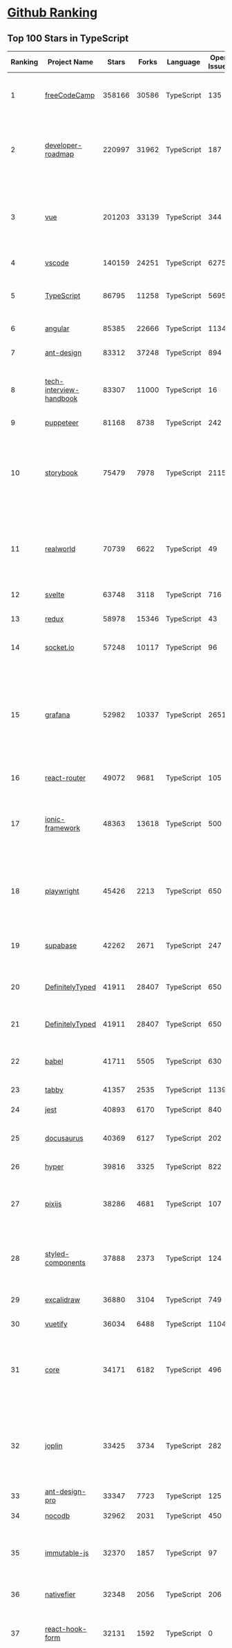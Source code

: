 [Github Ranking](../README.md)
==========

## Top 100 Stars in TypeScript

| Ranking | Project Name | Stars | Forks | Language | Open Issues | Description | Last Commit |
| ------- | ------------ | ----- | ----- | -------- | ----------- | ----------- | ----------- |
| 1 | [freeCodeCamp](https://github.com/freeCodeCamp/freeCodeCamp) | 358166 | 30586 | TypeScript | 135 | freeCodeCamp.org's open-source codebase and curriculum. Learn to code for free. | 2022-12-12T09:54:15Z |
| 2 | [developer-roadmap](https://github.com/kamranahmedse/developer-roadmap) | 220997 | 31962 | TypeScript | 187 | Interactive roadmaps, guides and other educational content to help developers grow in their careers. | 2022-12-11T15:56:20Z |
| 3 | [vue](https://github.com/vuejs/vue) | 201203 | 33139 | TypeScript | 344 | 🖖 Vue.js is a progressive, incrementally-adoptable JavaScript framework for building UI on the web. | 2022-12-11T06:09:44Z |
| 4 | [vscode](https://github.com/microsoft/vscode) | 140159 | 24251 | TypeScript | 6275 | Visual Studio Code | 2022-12-12T10:00:40Z |
| 5 | [TypeScript](https://github.com/microsoft/TypeScript) | 86795 | 11258 | TypeScript | 5695 | TypeScript is a superset of JavaScript that compiles to clean JavaScript output. | 2022-12-12T06:06:49Z |
| 6 | [angular](https://github.com/angular/angular) | 85385 | 22666 | TypeScript | 1134 | The modern web developer’s platform | 2022-12-12T09:56:19Z |
| 7 | [ant-design](https://github.com/ant-design/ant-design) | 83312 | 37248 | TypeScript | 894 | An enterprise-class UI design language and React UI library | 2022-12-12T10:00:15Z |
| 8 | [tech-interview-handbook](https://github.com/yangshun/tech-interview-handbook) | 83307 | 11000 | TypeScript | 16 | 💯 Curated coding interview preparation materials for busy software engineers | 2022-11-25T16:58:13Z |
| 9 | [puppeteer](https://github.com/puppeteer/puppeteer) | 81168 | 8738 | TypeScript | 242 | Headless Chrome Node.js API | 2022-12-12T09:58:00Z |
| 10 | [storybook](https://github.com/storybookjs/storybook) | 75479 | 7978 | TypeScript | 2115 | Storybook is a frontend workshop for building UI components and pages in isolation. Made for UI development, testing, and documentation.  | 2022-12-12T10:02:11Z |
| 11 | [realworld](https://github.com/gothinkster/realworld) | 70739 | 6622 | TypeScript | 49 | "The mother of all demo apps" — Exemplary fullstack Medium.com clone powered by React, Angular, Node, Django, and many more 🏅 | 2022-12-12T01:27:10Z |
| 12 | [svelte](https://github.com/sveltejs/svelte) | 63748 | 3118 | TypeScript | 716 | Cybernetically enhanced web apps | 2022-12-12T05:41:31Z |
| 13 | [redux](https://github.com/reduxjs/redux) | 58978 | 15346 | TypeScript | 43 | Predictable state container for JavaScript apps | 2022-12-11T07:51:15Z |
| 14 | [socket.io](https://github.com/socketio/socket.io) | 57248 | 10117 | TypeScript | 96 | Realtime application framework (Node.JS server) | 2022-12-07T06:12:42Z |
| 15 | [grafana](https://github.com/grafana/grafana) | 52982 | 10337 | TypeScript | 2651 | The open and composable observability and data visualization platform. Visualize metrics, logs, and traces from multiple sources like Prometheus, Loki, Elasticsearch, InfluxDB, Postgres and many more.  | 2022-12-12T10:03:11Z |
| 16 | [react-router](https://github.com/remix-run/react-router) | 49072 | 9681 | TypeScript | 105 | Declarative routing for React | 2022-12-12T06:03:07Z |
| 17 | [ionic-framework](https://github.com/ionic-team/ionic-framework) | 48363 | 13618 | TypeScript | 500 | A powerful cross-platform UI toolkit for building native-quality iOS, Android, and Progressive Web Apps with HTML, CSS, and JavaScript. | 2022-12-12T06:16:16Z |
| 18 | [playwright](https://github.com/microsoft/playwright) | 45426 | 2213 | TypeScript | 650 | Playwright is a framework for Web Testing and Automation. It allows testing Chromium, Firefox and WebKit with a single API.  | 2022-12-10T18:40:49Z |
| 19 | [supabase](https://github.com/supabase/supabase) | 42262 | 2671 | TypeScript | 247 | The open source Firebase alternative. Follow to stay updated about our public Beta. | 2022-12-12T09:59:41Z |
| 20 | [DefinitelyTyped](https://github.com/DefinitelyTyped/DefinitelyTyped) | 41911 | 28407 | TypeScript | 650 | The repository for high quality TypeScript type definitions. | 2022-12-12T09:41:35Z |
| 21 | [DefinitelyTyped](https://github.com/DefinitelyTyped/DefinitelyTyped) | 41911 | 28407 | TypeScript | 650 | The repository for high quality TypeScript type definitions. | 2022-12-12T09:41:35Z |
| 22 | [babel](https://github.com/babel/babel) | 41711 | 5505 | TypeScript | 630 | 🐠 Babel is a compiler for writing next generation JavaScript. | 2022-12-09T03:00:10Z |
| 23 | [tabby](https://github.com/Eugeny/tabby) | 41357 | 2535 | TypeScript | 1139 | A terminal for a more modern age | 2022-12-12T04:08:06Z |
| 24 | [jest](https://github.com/facebook/jest) | 40893 | 6170 | TypeScript | 840 | Delightful JavaScript Testing. | 2022-12-11T11:35:25Z |
| 25 | [docusaurus](https://github.com/facebook/docusaurus) | 40369 | 6127 | TypeScript | 202 | Easy to maintain open source documentation websites. | 2022-12-11T16:32:20Z |
| 26 | [hyper](https://github.com/vercel/hyper) | 39816 | 3325 | TypeScript | 822 | A terminal built on web technologies | 2022-12-09T23:35:46Z |
| 27 | [pixijs](https://github.com/pixijs/pixijs) | 38286 | 4681 | TypeScript | 107 | The HTML5 Creation Engine: Create beautiful digital content with the fastest, most flexible 2D WebGL renderer. | 2022-12-11T15:38:53Z |
| 28 | [styled-components](https://github.com/styled-components/styled-components) | 37888 | 2373 | TypeScript | 124 | Visual primitives for the component age. Use the best bits of ES6 and CSS to style your apps without stress 💅 | 2022-12-11T20:00:02Z |
| 29 | [excalidraw](https://github.com/excalidraw/excalidraw) | 36880 | 3104 | TypeScript | 749 | Virtual whiteboard for sketching hand-drawn like diagrams | 2022-12-11T22:00:28Z |
| 30 | [vuetify](https://github.com/vuetifyjs/vuetify) | 36034 | 6488 | TypeScript | 1104 | 🐉 Vue Component Framework | 2022-12-11T14:11:16Z |
| 31 | [core](https://github.com/vuejs/core) | 34171 | 6182 | TypeScript | 496 | 🖖 Vue.js is a progressive, incrementally-adoptable JavaScript framework for building UI on the web. | 2022-12-12T09:35:49Z |
| 32 | [joplin](https://github.com/laurent22/joplin) | 33425 | 3734 | TypeScript | 282 | Joplin - an open source note taking and to-do application with synchronisation capabilities for Windows, macOS, Linux, Android and iOS. | 2022-12-12T08:38:20Z |
| 33 | [ant-design-pro](https://github.com/ant-design/ant-design-pro) | 33347 | 7723 | TypeScript | 125 | 👨🏻‍💻👩🏻‍💻 Use Ant Design like a Pro! | 2022-12-08T08:58:20Z |
| 34 | [nocodb](https://github.com/nocodb/nocodb) | 32962 | 2031 | TypeScript | 450 | 🔥 🔥 🔥 Open Source Airtable Alternative | 2022-12-10T09:13:43Z |
| 35 | [immutable-js](https://github.com/immutable-js/immutable-js) | 32370 | 1857 | TypeScript | 97 | Immutable persistent data collections for Javascript which increase efficiency and simplicity. | 2022-12-12T01:14:25Z |
| 36 | [nativefier](https://github.com/nativefier/nativefier) | 32348 | 2056 | TypeScript | 206 | Make any web page a desktop application | 2022-12-07T16:10:30Z |
| 37 | [react-hook-form](https://github.com/react-hook-form/react-hook-form) | 32131 | 1592 | TypeScript | 0 | 📋 React Hooks for form state management and validation (Web + React Native) | 2022-12-12T05:54:43Z |
| 38 | [taro](https://github.com/NervJS/taro) | 32025 | 4344 | TypeScript | 879 | 开放式跨端跨框架解决方案，支持使用 React/Vue/Nerv 等框架来开发微信/京东/百度/支付宝/字节跳动/ QQ 小程序/H5/React Native 等应用。  https://taro.zone/ | 2022-12-12T09:37:21Z |
| 39 | [formik](https://github.com/jaredpalmer/formik) | 31624 | 2623 | TypeScript | 633 | Build forms in React, without the tears 😭  | 2022-12-10T22:52:28Z |
| 40 | [query](https://github.com/TanStack/query) | 31521 | 1952 | TypeScript | 20 | 🤖 Powerful asynchronous state management, server-state utilities and data fetching for TS/JS, React, Solid, Svelte and Vue. | 2022-12-12T05:26:17Z |
| 41 | [typeorm](https://github.com/typeorm/typeorm) | 29909 | 5556 | TypeScript | 1756 | ORM for TypeScript and JavaScript (ES7, ES6, ES5). Supports MySQL, PostgreSQL, MariaDB, SQLite, MS SQL Server, Oracle, SAP Hana, WebSQL databases. Works in NodeJS, Browser, Ionic, Cordova and Electron platforms. | 2022-12-09T00:10:55Z |
| 42 | [graphql-engine](https://github.com/hasura/graphql-engine) | 28818 | 2541 | TypeScript | 1866 | Blazing fast, instant realtime GraphQL APIs on your DB with fine grained access control, also trigger webhooks on database events. | 2022-12-12T05:13:53Z |
| 43 | [rxjs](https://github.com/ReactiveX/rxjs) | 28115 | 2895 | TypeScript | 210 | A reactive programming library for JavaScript | 2022-12-11T15:11:16Z |
| 44 | [appwrite](https://github.com/appwrite/appwrite) | 27751 | 2292 | TypeScript | 639 | Secure Backend Server for Web, Mobile & Flutter Developers 🚀 AKA the 100% open-source Firebase alternative. | 2022-12-12T09:37:20Z |
| 45 | [prisma](https://github.com/prisma/prisma) | 27547 | 981 | TypeScript | 2334 | Next-generation ORM for Node.js & TypeScript \| PostgreSQL, MySQL, MariaDB, SQL Server, SQLite, MongoDB and CockroachDB | 2022-12-12T09:37:25Z |
| 46 | [html2canvas](https://github.com/niklasvh/html2canvas) | 27226 | 4525 | TypeScript | 804 | Screenshots with JavaScript | 2022-12-08T17:11:56Z |
| 47 | [postcss](https://github.com/postcss/postcss) | 26983 | 1556 | TypeScript | 18 | Transforming styles with JS plugins | 2022-12-11T17:34:51Z |
| 48 | [n8n](https://github.com/n8n-io/n8n) | 26913 | 3164 | TypeScript | 152 | Free and source-available fair-code licensed workflow automation tool. Easily automate tasks across different services. | 2022-12-12T09:55:16Z |
| 49 | [mobx](https://github.com/mobxjs/mobx) | 25951 | 1722 | TypeScript | 19 | Simple, scalable state management. | 2022-12-01T20:16:56Z |
| 50 | [angular-cli](https://github.com/angular/angular-cli) | 25833 | 12117 | TypeScript | 200 | CLI tool for Angular | 2022-12-12T08:51:10Z |
| 51 | [cheerio](https://github.com/cheeriojs/cheerio) | 25741 | 1572 | TypeScript | 15 | Fast, flexible, and lean implementation of core jQuery designed specifically for the server. | 2022-12-12T03:04:18Z |
| 52 | [react-select](https://github.com/JedWatson/react-select) | 25524 | 3982 | TypeScript | 204 | The Select Component for React.js | 2022-12-11T05:10:06Z |
| 53 | [swr](https://github.com/vercel/swr) | 24888 | 979 | TypeScript | 83 | React Hooks for Data Fetching | 2022-12-12T05:51:57Z |
| 54 | [react-spring](https://github.com/pmndrs/react-spring) | 24577 | 1072 | TypeScript | 70 | ✌️ A spring physics based React animation library | 2022-12-12T09:02:27Z |
| 55 | [zustand](https://github.com/pmndrs/zustand) | 24480 | 735 | TypeScript | 17 | 🐻 Bear necessities for state management in React | 2022-12-12T09:02:24Z |
| 56 | [etcher](https://github.com/balena-io/etcher) | 24403 | 1772 | TypeScript | 398 | Flash OS images to SD cards & USB drives, safely and easily. | 2022-12-12T09:23:18Z |
| 57 | [ngx-admin](https://github.com/akveo/ngx-admin) | 24110 | 7682 | TypeScript | 392 | Customizable admin dashboard template based on Angular 10+ | 2022-08-12T20:56:10Z |
| 58 | [solid](https://github.com/solidjs/solid) | 24024 | 629 | TypeScript | 25 | A declarative, efficient, and flexible JavaScript library for building user interfaces. | 2022-12-12T04:29:07Z |
| 59 | [slidev](https://github.com/slidevjs/slidev) | 23841 | 923 | TypeScript | 48 | Presentation Slides for Developers | 2022-12-11T00:55:35Z |
| 60 | [floating-ui](https://github.com/floating-ui/floating-ui) | 23658 | 1426 | TypeScript | 18 | A low-level toolkit to create floating elements. Tooltips, popovers, dropdowns, and more | 2022-12-12T07:46:04Z |
| 61 | [solid](https://github.com/solidjs/solid) | 24024 | 629 | TypeScript | 25 | A declarative, efficient, and flexible JavaScript library for building user interfaces. | 2022-12-12T04:29:07Z |
| 62 | [slidev](https://github.com/slidevjs/slidev) | 23841 | 923 | TypeScript | 48 | Presentation Slides for Developers | 2022-12-11T00:55:35Z |
| 63 | [floating-ui](https://github.com/floating-ui/floating-ui) | 23658 | 1426 | TypeScript | 18 | A low-level toolkit to create floating elements. Tooltips, popovers, dropdowns, and more | 2022-12-12T07:46:04Z |
| 64 | [appsmith](https://github.com/appsmithorg/appsmith) | 23376 | 2072 | TypeScript | 2604 | Low code project to build admin panels, internal tools, and dashboards. Integrates with 15+ databases and any API. | 2022-12-12T09:49:02Z |
| 65 | [astro](https://github.com/withastro/astro) | 23317 | 1107 | TypeScript | 64 | Build faster websites with Astro's next-gen island architecture 🏝✨ | 2022-12-12T02:09:19Z |
| 66 | [components](https://github.com/angular/components) | 23183 | 6345 | TypeScript | 1646 | Component infrastructure and Material Design components for Angular | 2022-12-12T08:24:11Z |
| 67 | [devtools](https://github.com/vuejs/devtools) | 23171 | 4013 | TypeScript | 415 | ⚙️ Browser devtools extension for debugging Vue.js applications. | 2022-12-07T14:12:05Z |
| 68 | [react-native-elements](https://github.com/react-native-elements/react-native-elements) | 23094 | 4484 | TypeScript | 37 | Cross-Platform React Native UI Toolkit | 2022-12-10T22:12:22Z |
| 69 | [docz](https://github.com/doczjs/docz) | 23032 | 1486 | TypeScript | 104 | ✍ It has never been so easy to document your things! | 2022-09-23T22:42:47Z |
| 70 | [react-redux](https://github.com/reduxjs/react-redux) | 22499 | 3310 | TypeScript | 13 | Official React bindings for Redux | 2022-12-01T20:34:47Z |
| 71 | [sweetalert](https://github.com/t4t5/sweetalert) | 22170 | 2902 | TypeScript | 156 | A beautiful replacement for JavaScript's "alert" | 2022-05-16T16:54:43Z |
| 72 | [xstate](https://github.com/statelyai/xstate) | 21984 | 1037 | TypeScript | 174 | State machines and statecharts for the modern web. | 2022-12-11T20:22:15Z |
| 73 | [NativeScript](https://github.com/NativeScript/NativeScript) | 21912 | 1593 | TypeScript | 901 | ⚡ Empowering JavaScript with native platform APIs. ✨ Best of all worlds (TypeScript, Swift, Objective C, Kotlin, Java). Use what you love ❤️ Angular, Capacitor, Ionic, React, Svelte, Vue and you name it compatible. | 2022-12-07T15:41:51Z |
| 74 | [react-navigation](https://github.com/react-navigation/react-navigation) | 21909 | 4815 | TypeScript | 568 | Routing and navigation for your React Native apps | 2022-12-11T07:15:47Z |
| 75 | [coc.nvim](https://github.com/neoclide/coc.nvim) | 21857 | 900 | TypeScript | 14 | Nodejs extension host for vim & neovim, load extensions like VSCode and host language servers. | 2022-12-12T09:22:46Z |
| 76 | [react-starter-kit](https://github.com/kriasoft/react-starter-kit) | 21643 | 4130 | TypeScript | 1 | The web's most popular Jamstack front-end template (boilerplate) for building web applications with React | 2022-11-19T19:59:09Z |
| 77 | [windows95](https://github.com/felixrieseberg/windows95) | 21637 | 1264 | TypeScript | 124 | 💩🚀 Windows 95 in Electron. Runs on macOS, Linux, and Windows. | 2022-12-06T18:17:08Z |
| 78 | [github1s](https://github.com/conwnet/github1s) | 21482 | 752 | TypeScript | 53 | One second to read GitHub code with VS Code. | 2022-12-07T20:07:37Z |
| 79 | [react-bootstrap](https://github.com/react-bootstrap/react-bootstrap) | 21324 | 3449 | TypeScript | 136 | Bootstrap components built with React | 2022-12-08T19:09:52Z |
| 80 | [homebridge](https://github.com/homebridge/homebridge) | 21191 | 1944 | TypeScript | 32 | HomeKit support for the impatient. | 2022-11-29T14:32:06Z |
| 81 | [react-navigation](https://github.com/react-navigation/react-navigation) | 21909 | 4815 | TypeScript | 568 | Routing and navigation for your React Native apps | 2022-12-11T07:15:47Z |
| 82 | [coc.nvim](https://github.com/neoclide/coc.nvim) | 21857 | 900 | TypeScript | 14 | Nodejs extension host for vim & neovim, load extensions like VSCode and host language servers. | 2022-12-12T09:22:46Z |
| 83 | [react-starter-kit](https://github.com/kriasoft/react-starter-kit) | 21643 | 4130 | TypeScript | 1 | The web's most popular Jamstack front-end template (boilerplate) for building web applications with React | 2022-11-19T19:59:09Z |
| 84 | [windows95](https://github.com/felixrieseberg/windows95) | 21637 | 1264 | TypeScript | 124 | 💩🚀 Windows 95 in Electron. Runs on macOS, Linux, and Windows. | 2022-12-06T18:17:08Z |
| 85 | [github1s](https://github.com/conwnet/github1s) | 21482 | 752 | TypeScript | 53 | One second to read GitHub code with VS Code. | 2022-12-07T20:07:37Z |
| 86 | [react-bootstrap](https://github.com/react-bootstrap/react-bootstrap) | 21324 | 3449 | TypeScript | 136 | Bootstrap components built with React | 2022-12-08T19:09:52Z |
| 87 | [homebridge](https://github.com/homebridge/homebridge) | 21191 | 1944 | TypeScript | 32 | HomeKit support for the impatient. | 2022-11-29T14:32:06Z |
| 88 | [remix](https://github.com/remix-run/remix) | 21141 | 1681 | TypeScript | 244 | Build Better Websites. Create modern, resilient user experiences with web fundamentals. | 2022-12-12T03:51:54Z |
| 89 | [react-admin](https://github.com/marmelab/react-admin) | 21136 | 4666 | TypeScript | 83 | A frontend Framework for building B2B applications running in the browser on top of REST/GraphQL APIs, using ES6, React and Material Design | 2022-12-11T15:09:17Z |
| 90 | [editor.js](https://github.com/codex-team/editor.js) | 20987 | 1630 | TypeScript | 407 | A block-style editor with clean JSON output | 2022-12-09T17:33:01Z |
| 91 | [pnpm](https://github.com/pnpm/pnpm) | 20916 | 621 | TypeScript | 917 | Fast, disk space efficient package manager -- 快速的，节省磁盘空间的包管理工具 | 2022-12-12T08:40:18Z |
| 92 | [autocomplete](https://github.com/withfig/autocomplete) | 20845 | 4782 | TypeScript | 116 | IDE-style autocomplete for your existing terminal & shell | 2022-12-12T06:08:48Z |
| 93 | [react-three-fiber](https://github.com/pmndrs/react-three-fiber) | 20633 | 1170 | TypeScript | 24 | 🇨🇭 A React renderer for Three.js | 2022-12-09T00:13:38Z |
| 94 | [notable](https://github.com/notable/notable) | 20619 | 1043 | TypeScript | 653 | The Markdown-based note-taking app that doesn't suck. | 2021-12-05T21:43:20Z |
| 95 | [vant](https://github.com/youzan/vant) | 20591 | 9416 | TypeScript | 28 | Lightweight Mobile UI Components built on Vue | 2022-12-12T06:26:05Z |
| 96 | [electron-react-boilerplate](https://github.com/electron-react-boilerplate/electron-react-boilerplate) | 20586 | 3501 | TypeScript | 66 | A Foundation for Scalable Cross-Platform Apps | 2022-12-02T12:24:47Z |
| 97 | [jsoncrack.com](https://github.com/AykutSarac/jsoncrack.com) | 20294 | 998 | TypeScript | 40 | 🔮 Seamlessly visualize your JSON data instantly into graphs; paste, import or fetch! | 2022-12-12T07:52:23Z |
| 98 | [generator-jhipster](https://github.com/jhipster/generator-jhipster) | 20153 | 3907 | TypeScript | 236 | JHipster is a development platform to quickly generate, develop, & deploy modern web applications & microservice architectures. | 2022-12-12T09:50:54Z |
| 99 | [table](https://github.com/TanStack/table) | 20082 | 2666 | TypeScript | 47 | 🤖 Headless UI for building powerful tables & datagrids for TS/JS -  React-Table, Vue-Table, Solid-Table, Svelte-Table | 2022-12-12T03:39:20Z |
| 100 | [lens](https://github.com/lensapp/lens) | 20028 | 1143 | TypeScript | 823 | Lens - The way the world runs Kubernetes | 2022-12-12T01:27:44Z |

